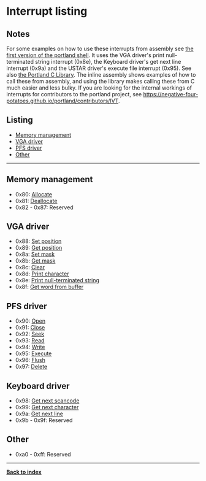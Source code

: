 # Interrupt listing
## Notes
For some examples on how to use these interrupts from assembly see [the first version of the portland shell](https://github.com/negative-four-potatoes/portland-shell/tree/v0.1.0).  It uses the VGA driver's print null-terminated string interrupt (0x8e), the Keyboard driver's get next line interrupt (0x9a) and the USTAR driver's execute file interrupt (0x95).  See also [the Portland C Library](https://github.com/negative-four-potatoes/portland-c-library).  The inline assembly shows examples of how to call these from assembly, and using the library makes calling these from C much easier and less bulky.  If you are looking for the internal workings of interrupts for contributors to the portland project, see <https://negative-four-potatoes.github.io/portland/contributors/IVT>.

## Listing
* [Memory management](#memory-management)
* [VGA driver](#vga-driver)
* [PFS driver](#pfs-driver)
* [Other](#other)

---
## Memory management
* 0x80: [Allocate](../contributors/memory#mem_alloc)
* 0x81: [Deallocate](../contributors/memory#mem_dealloc)
* 0x82 - 0x87: Reserved

## VGA driver
* 0x88: [Set position](../contributors/VGA#vga_pos)
* 0x89: [Get position](../contributors/VGA#vga_pos)
* 0x8a: [Set mask](../contributors/VGA#vga_mask)
* 0x8b: [Get mask](../contributors/VGA#vga_mask)
* 0x8c: [Clear](../contributors/VGA#vga_clear)
* 0x8d: [Print character](../contributors/VGA#vga_pch)
* 0x8e: [Print null-terminated string](../contributors/VGA#vga_psz)
* 0x8f: [Get word from buffer](../contributors/VGA#vga_buf)

## PFS driver
* 0x90: [Open](../contributors/PFS#pfs_open)
* 0x91: [Close](../contributors/PFS#pfs_close)
* 0x92: [Seek](../contributors/PFS#pfs_seek)
* 0x93: [Read](../contributors/PFS#pfs_read)
* 0x94: [Write](../contributors/PFS#pfs_write)
* 0x95: [Execute](../contributors/PFS#pfs_exec)
* 0x96: [Flush](../contributors/PFS#pfs_flush)
* 0x97: [Delete](../contributors/PFS#pfs_del)

## Keyboard driver
* 0x98: [Get next scancode](../contributors/keyboard#kbd_gsc)
* 0x99: [Get next character](../contributors/keyboard#kbd_gch)
* 0x9a: [Get next line](../contributors/keyboard#kbd_gln)
* 0x9b - 0x9f: Reserved

## Other
* 0xa0 - 0xff: Reserved

---
**[Back to index](index)**

